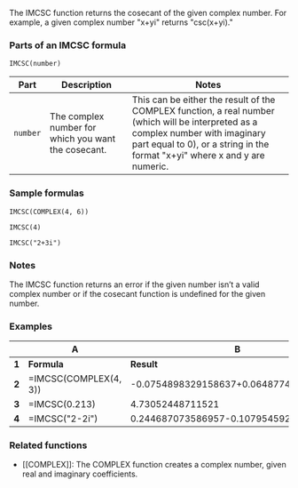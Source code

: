 The IMCSC function returns the cosecant of the given complex number. For example, a given complex number "x+yi" returns "csc(x+yi)."

### Parts of an IMCSC formula

`IMCSC(number)`

| Part | Description | Notes |
| --- | --- | --- |
| `number` | The complex number for which you want the cosecant. | This can be either the result of the COMPLEX function, a real number (which will be interpreted as a complex number with imaginary part equal to 0), or a string in the format "x+yi" where x and y are numeric. |

### Sample formulas

`IMCSC(COMPLEX(4, 6))`

`IMCSC(4)`

`IMCSC("2+3i")`

### Notes

The IMCSC function returns an error if the given number isn’t a valid complex number or if the cosecant function is undefined for the given number.

### Examples

|  | **A** | **B** |
| --- | --- | --- |
| **1** | **Formula** | **Result** |
| **2** | =IMCSC(COMPLEX(4, 3)) | -0.0754898329158637+0.0648774713706355i |
| **3** | =IMCSC(0.213) | 4.73052448711521 |
| **4** | =IMCSC("2-2i") | 0.244687073586957-0.107954592221385i |

### Related functions

* [[COMPLEX]]: The COMPLEX function creates a complex number, given real and imaginary coefficients.